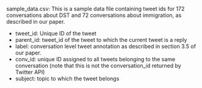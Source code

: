 sample_data.csv: This is a sample data file containing tweet ids for 172 conversations about DST and 72 conversations about immigration, as described in our paper.

- tweet_id: Unique ID of the tweet
- parent_id: tweet_id of the tweet to which the current tweet is a reply
- label: conversation level tweet annotation as described in section 3.5 of our paper.
- conv_id: unique ID assigned to all tweets belonging to the same conversation (note that this is not the conversation_id returned by Twitter API)
- subject: topic to which the tweet belongs